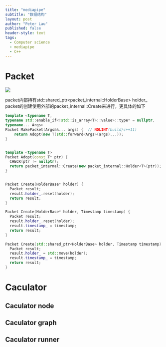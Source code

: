```yaml
---
title: "mediapipe"
subtitle: "数据结构"
layout: post
author: "Peter Lau"
published: false
header-style: text
tags:
  - Computer science
  - mediapipe
  - C++
---
```


# Packet

![](https://cdn.nlark.com/yuque/0/2023/jpeg/32387092/1681093494430-499030fd-814d-4f7d-b8be-cdc46c55f9ec.jpeg)

packet内部持有std::shared_ptr<packet_internal::HolderBase> holder_
packet的创建使用外部的packet_internal::Create来进行，更具体的如下
```cpp
template <typename T,
typename std::enable_if<!std::is_array<T>::value>::type* = nullptr,
typename... Args>
Packet MakePacket(Args&&... args) {  // NOLINT(build/c++11)
    return Adopt(new T(std::forward<Args>(args)...));
}


template <typename T>
Packet Adopt(const T* ptr) {
  CHECK(ptr != nullptr);
  return packet_internal::Create(new packet_internal::Holder<T>(ptr));
}


Packet Create(HolderBase* holder) {
  Packet result;
  result.holder_.reset(holder);
  return result;
}

Packet Create(HolderBase* holder, Timestamp timestamp) {
  Packet result;
  result.holder_.reset(holder);
  result.timestamp_ = timestamp;
  return result;
}

Packet Create(std::shared_ptr<HolderBase> holder, Timestamp timestamp) {
  Packet result;
  result.holder_ = std::move(holder);
  result.timestamp_ = timestamp;
  return result;
}
```
# Caculator


## Caculator node

## Caculator graph

## Caculator runner


